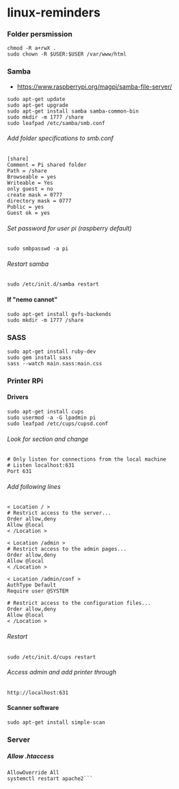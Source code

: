 # linux-reminders
### Folder persmission
```
chmod -R a+rwX .
sudo chown -R $USER:$USER /var/www/html
```
### Samba
- https://www.raspberrypi.org/magpi/samba-file-server/
```
sudo apt-get update
sudo apt-get upgrade
sudo apt-get install samba samba-common-bin
sudo mkdir -m 1777 /share
sudo leafpad /etc/samba/smb.conf
```
###### Add folder specifications to smb.conf
```
[share]
Comment = Pi shared folder
Path = /share
Browseable = yes
Writeable = Yes
only guest = no
create mask = 0777
directory mask = 0777
Public = yes
Guest ok = yes
```
###### Set password for user pi (raspberry default)
`sudo smbpasswd -a pi`
###### Restart samba
`sudo /etc/init.d/samba restart`
#### If "nemo cannot"
```
sudo apt-get install gvfs-backends
sudo mkdir -m 1777 /share
```
### SASS
```
sudo apt-get install ruby-dev
sudo gem install sass
sass --watch main.sass:main.css
```
### Printer RPi
#### Drivers
```
sudo apt-get install cups
sudo usermod -a -G lpadmin pi
sudo leafpad /etc/cups/cupsd.conf
```
###### Look for section and change
```
# Only listen for connections from the local machine
# Listen localhost:631
Port 631
```
###### Add following lines
```
< Location / >
# Restrict access to the server...
Order allow,deny
Allow @local
< /Location >

< Location /admin >
# Restrict access to the admin pages...
Order allow,deny
Allow @local
< /Location >

< Location /admin/conf >
AuthType Default
Require user @SYSTEM

# Restrict access to the configuration files...
Order allow,deny
Allow @local
< /Location >
```
###### Restart
`
sudo /etc/init.d/cups restart
`
###### Access admin and add printer through
`http://localhost:631`
#### Scanner software
`sudo apt-get install simple-scan`

### Server
##### Allow .htaccess
```sudo leafpad /etc/apache2/apache2.conf
AllowOverride All
systemctl restart apache2```

